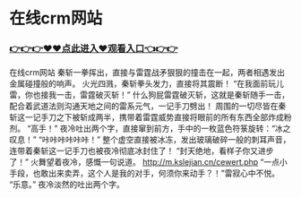 # 在线crm网站

### <a href="https://https://github.com/budfg/haiu/issues/1">👉👉👉♥♥点此进入♥观看入口👈👉👉</a>

在线crm网站
秦斩一拳挥出，直接与雷霆战矛狠狠的撞击在一起，两者相遇发出金属碰撞般的响声。
    火光四溅，秦斩拳头发力，直接将其震断！
    “在我面前玩儿雷，你也接我一击，雷霆破灭斩！”
    什么狗屁雷霆破灭斩，这就是秦斩随手一击，配合着武道法则沟通天地之间的雷系元气，一记手刀劈出！
    周围的一切尽皆在秦斩这一记手刀之下被斩成两半，携带着雷霆威势直接将眼前的所有东西全部炸成粉剂。
    “高手！”
    夜冷吐出两个字，直接窜到前方，手中的一枚蓝色符箓旋转：“冰之叹息！”
    “咔咔咔咔咔咔！”
    整个虚空直接被冰冻，发出玻璃破碎一般的刺耳声音，连带着秦斩这一记手刀也被夜冷彻底冰封住了！
    “封天绝地，看样子你又进步了！”
    火舞望着夜冷，感慨一句说道。
    http://m.kslejian.cn/cewert.php
    “一点小手段，也敢出来卖弄，这个人是我的对手，何须你来动手？！”雷寂心中不悦。
    “乐意。”
    夜冷淡然的吐出两个字。
